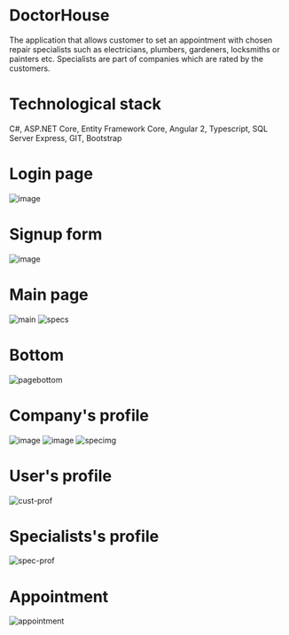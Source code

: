﻿# DoctorHouse
The application that allows customer to set an appointment with chosen repair specialists such as electricians, plumbers, gardeners, locksmiths or painters etc. Specialists are part of companies which are rated by the customers.

# Technological stack
C#, ASP.NET Core, Entity Framework Core, Angular 2, Typescript, SQL Server Express, GIT, Bootstrap

# Login page
![image](https://user-images.githubusercontent.com/60843449/107296966-b62ab400-6a72-11eb-900a-ef351c23bb2a.png)

# Signup form
![image](https://user-images.githubusercontent.com/60843449/107297107-f38f4180-6a72-11eb-8cc0-3b81d64e43f3.png)

# Main page
![main](https://user-images.githubusercontent.com/60843449/115459544-77119f80-a227-11eb-935b-c78d866273c2.PNG)
![specs](https://user-images.githubusercontent.com/60843449/115459845-cfe13800-a227-11eb-861c-7b2622f9366b.PNG)

# Bottom
![pagebottom](https://user-images.githubusercontent.com/60843449/115460088-1d5da500-a228-11eb-9330-b6b50df8290a.PNG)

# Company's profile
![image](https://user-images.githubusercontent.com/60843449/107297724-39003e80-6a74-11eb-8c81-ab86a319d28a.png)
![image](https://user-images.githubusercontent.com/60843449/107297759-49b0b480-6a74-11eb-8627-e718cf716f6b.png)
![specimg](https://user-images.githubusercontent.com/60843449/115459707-a6281100-a227-11eb-9563-486fbb2275c3.PNG)

# User's profile
![cust-prof](https://user-images.githubusercontent.com/60843449/115459908-e25b7180-a227-11eb-8e6c-828026cb5b83.PNG)

# Specialists's profile
![spec-prof](https://user-images.githubusercontent.com/60843449/115459941-ee473380-a227-11eb-921f-07409a369289.PNG)

# Appointment
![appointment](https://user-images.githubusercontent.com/60843449/115459986-fe5f1300-a227-11eb-89e3-7e8116073437.PNG)

